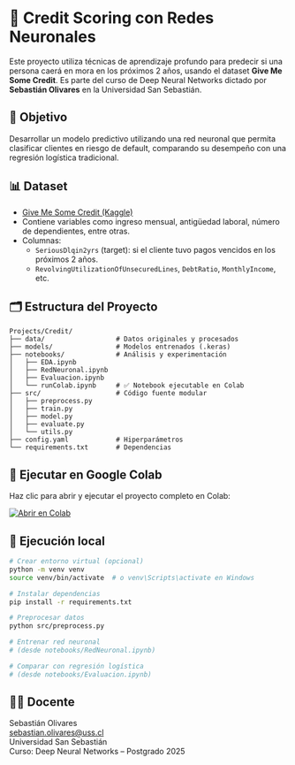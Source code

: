 # 🧠 Credit Scoring con Redes Neuronales

Este proyecto utiliza técnicas de aprendizaje profundo para predecir si una persona caerá en mora en los próximos 2 años, usando el dataset **Give Me Some Credit**. Es parte del curso de Deep Neural Networks dictado por **Sebastián Olivares** en la Universidad San Sebastián.

## 📌 Objetivo

Desarrollar un modelo predictivo utilizando una red neuronal que permita clasificar clientes en riesgo de default, comparando su desempeño con una regresión logística tradicional.

## 📊 Dataset

- [Give Me Some Credit (Kaggle)](https://www.kaggle.com/c/GiveMeSomeCredit)
- Contiene variables como ingreso mensual, antigüedad laboral, número de dependientes, entre otras.
- Columnas:
  - `SeriousDlqin2yrs` (target): si el cliente tuvo pagos vencidos en los próximos 2 años.
  - `RevolvingUtilizationOfUnsecuredLines`, `DebtRatio`, `MonthlyIncome`, etc.

## 🗂️ Estructura del Proyecto

```
Projects/Credit/
├── data/                  # Datos originales y procesados
├── models/                # Modelos entrenados (.keras)
├── notebooks/             # Análisis y experimentación
│   ├── EDA.ipynb
│   ├── RedNeuronal.ipynb
│   ├── Evaluacion.ipynb
│   └── runColab.ipynb     # ✅ Notebook ejecutable en Colab
├── src/                   # Código fuente modular
│   ├── preprocess.py
│   ├── train.py
│   ├── model.py
│   ├── evaluate.py
│   └── utils.py
├── config.yaml            # Hiperparámetros
└── requirements.txt       # Dependencias
```

## 🚀 Ejecutar en Google Colab

Haz clic para abrir y ejecutar el proyecto completo en Colab:

[![Abrir en Colab](https://colab.research.google.com/assets/colab-badge.svg)](https://colab.research.google.com/github/solivare/DeepNeuralNetworkUSS/blob/main/Projects/Credit/notebooks/runColab.ipynb)

## 🧪 Ejecución local

```bash
# Crear entorno virtual (opcional)
python -m venv venv
source venv/bin/activate  # o venv\Scripts\activate en Windows

# Instalar dependencias
pip install -r requirements.txt

# Preprocesar datos
python src/preprocess.py

# Entrenar red neuronal
# (desde notebooks/RedNeuronal.ipynb)

# Comparar con regresión logística
# (desde notebooks/Evaluacion.ipynb)
```

## 👨‍🏫 Docente

Sebastián Olivares  
sebastian.olivares@uss.cl  
Universidad San Sebastián  
Curso: Deep Neural Networks – Postgrado 2025
